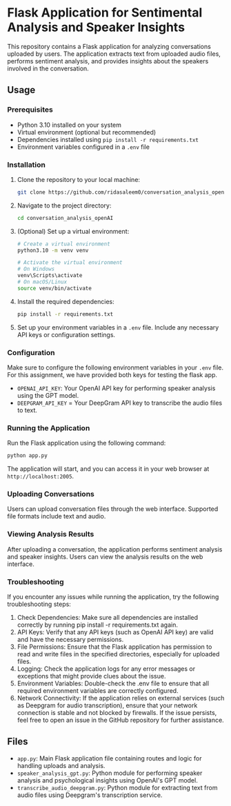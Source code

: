 # Flask Application for Sentimental Analysis and Speaker Insights

This repository contains a Flask application for analyzing conversations uploaded by users. The application extracts text from uploaded audio files, performs sentiment analysis, and provides insights about the speakers involved in the conversation.

## Usage

### Prerequisites

- Python 3.10 installed on your system
- Virtual environment (optional but recommended)
- Dependencies installed using `pip install -r requirements.txt`
- Environment variables configured in a `.env` file

### Installation

1. Clone the repository to your local machine:

    ```bash
    git clone https://github.com/ridasaleem0/conversation_analysis_openAI.git
    ```

2. Navigate to the project directory:

    ```bash
    cd conversation_analysis_openAI
    ```
3. (Optional) Set up a virtual environment:

    ```bash
    # Create a virtual environment
    python3.10 -m venv venv

    # Activate the virtual environment
    # On Windows
    venv\Scripts\activate
    # On macOS/Linux
    source venv/bin/activate
    ```

4. Install the required dependencies:

    ```bash
    pip install -r requirements.txt
    ```

5. Set up your environment variables in a `.env` file. Include any necessary API keys or configuration settings.

### Configuration

Make sure to configure the following environment variables in your `.env` file. For this assignment, we have provided both keys for testing the flask app. 

- `OPENAI_API_KEY`: Your OpenAI API key for performing speaker analysis using the GPT model.
- `DEEPGRAM_API_KEY` = Your DeepGram API key to transcribe the audio files to text.


### Running the Application

Run the Flask application using the following command:

```bash
python app.py
```

The application will start, and you can access it in your web browser at `http://localhost:2005`.

### Uploading Conversations

Users can upload conversation files through the web interface. Supported file formats include text and audio.

### Viewing Analysis Results

After uploading a conversation, the application performs sentiment analysis and speaker insights. Users can view the analysis results on the web interface.

### Troubleshooting

If you encounter any issues while running the application, try the following troubleshooting steps:

1. Check Dependencies: Make sure all dependencies are installed correctly by running pip install -r requirements.txt again.
2. API Keys: Verify that any API keys (such as OpenAI API key) are valid and have the necessary permissions.
3. File Permissions: Ensure that the Flask application has permission to read and write files in the specified directories, especially for uploaded files.
4. Logging: Check the application logs for any error messages or exceptions that might provide clues about the issue.
6. Environment Variables: Double-check the .env file to ensure that all required environment variables are correctly configured.
7. Network Connectivity: If the application relies on external services (such as Deepgram for audio transcription), ensure that your network connection is stable and not blocked by firewalls.
If the issue persists, feel free to open an issue in the GitHub repository for further assistance.

## Files

- `app.py`: Main Flask application file containing routes and logic for handling uploads and analysis.
- `speaker_analysis_gpt.py`: Python module for performing speaker analysis and psychological insights using OpenAI's GPT model.
- `transcribe_audio_deepgram.py`: Python module for extracting text from audio files using Deepgram's transcription service.

